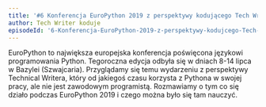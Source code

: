 ```yaml
---
title: '#6 Konferencja EuroPython 2019 z perspektywy kodującego Tech Writera'
author: Tech Writer koduje
episodeId: '6-Konferencja-EuroPython-2019-z-perspektywy-kodujcego-Tech-Writera-e4tons/a-akl07j'
---
```


EuroPython to największa europejska konferencja poświęcona językowi
programowania Python. Tegoroczna edycja odbyła się w dniach 8-14 lipca w Bazylei
(Szwajcaria). Przyglądamy się temu wydarzeniu z perspektywy Technical Writera,
który od jakiegoś czasu korzysta z Pythona w swojej pracy, ale nie jest
zawodowym programistą. Rozmawiamy o tym co się działo podczas EuroPython 2019 i
czego można było się tam nauczyć.
